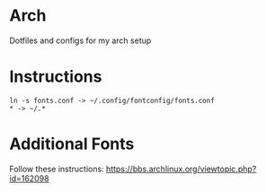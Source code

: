 Arch
====

Dotfiles and configs for my arch setup

Instructions
============
```
ln -s fonts.conf -> ~/.config/fontconfig/fonts.conf
* -> ~/.*
```

Additional Fonts
================
Follow these instructions: https://bbs.archlinux.org/viewtopic.php?id=162098

